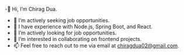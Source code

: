 
-👋 Hi, I’m Chirag Dua.
- 👀 I’m actively seeking job opportunities.
- 🌱 I have experience with Node.js, Spring Boot, and React.
- 💼 I’m actively looking for job opportunities.
- 💞️ I’m interested in collaborating on frontend projects.
- 📫 Feel free to reach out to me via email at chiragdua02@gmail.com.






<!---
duaChirag02/duaChirag02 is a ✨ special ✨ repository because its `README.md` (this file) appears on your GitHub profile.
You can click the Preview link to take a look at your changes.
--->
